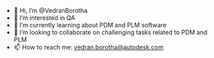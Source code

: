 - 👋 Hi, I’m @VedranBorotha
- 👀 I’m interested in QA
- 🌱 I’m currently learning about PDM and PLM software
- 💞️ I’m looking to collaborate on challenging tasks related to PDM and PLM
- 📫 How to reach me: vedran.borotha@autodesk.com

<!---
VedranBorotha/VedranBorotha is a ✨ special ✨ repository because its `README.md` (this file) appears on your GitHub profile.
You can click the Preview link to take a look at your changes.
--->
